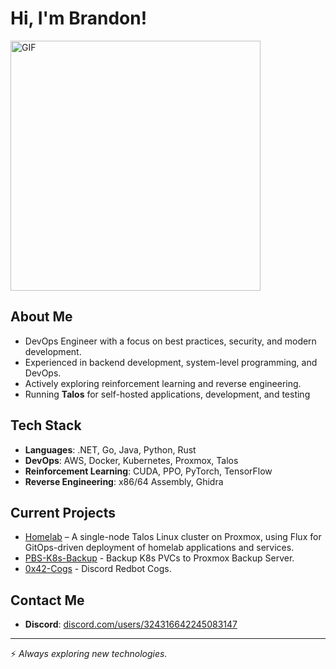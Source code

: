 # Hi, I'm Brandon!
<img src="https://user-images.githubusercontent.com/74038190/212749168-86d6c7ab-98da-409b-998f-c5b74721badd.gif" alt="GIF" width="400"/>

## About Me
- DevOps Engineer with a focus on best practices, security, and modern development.
- Experienced in backend development, system-level programming, and DevOps.
- Actively exploring reinforcement learning and reverse engineering.
- Running **Talos** for self-hosted applications, development, and testing

## Tech Stack
- **Languages**:  .NET, Go, Java, Python, Rust
- **DevOps**: AWS, Docker, Kubernetes, Proxmox, Talos
- **Reinforcement Learning**: CUDA, PPO, PyTorch, TensorFlow
- **Reverse Engineering**: x86/64 Assembly, Ghidra

## Current Projects
- [Homelab](https://github.com/0x4272616E646F6E/homelab) – A single-node Talos Linux cluster on Proxmox, using Flux for GitOps-driven deployment of homelab applications and services.
- [PBS-K8s-Backup](https://github.com/0x4272616E646F6E/pbs-k8s-backup) - Backup K8s PVCs to Proxmox Backup Server.
- [0x42-Cogs](https://github.com/0x4272616E646F6E/0x42-cogs) - Discord Redbot Cogs.


## Contact Me
- **Discord**: [discord.com/users/324316642245083147](https://discord.com/users/324316642245083147)

---

⚡ *Always exploring new technologies.*
